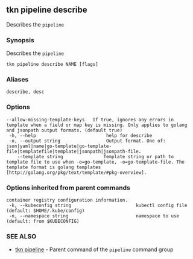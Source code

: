 ## tkn pipeline describe

Describes the `pipeline`

### Synopsis

Describes the `pipeline`

```
tkn pipeline describe NAME [flags]
```

### Aliases

```
describe, desc
```

### Options

```
--allow-missing-template-keys   If true, ignores any errors in template when a field or map key is missing. Only applies to golang and jsonpath output formats. (default true)
 -h, --help                          help for describe
 -o, --output string                 Output format. One of: json|yaml|name|go-template|go-template-file|templatefile|template|jsonpath|jsonpath-file.
    --template string               Template string or path to template file to use when -o=go-template, -o=go-template-file. The template format is golang templates [http://golang.org/pkg/text/template/#pkg-overview].
```

### Options inherited from parent commands

```
container registry configuration information.
 -k, --kubeconfig string                        kubectl config file (default: $HOME/.kube/config)
 -n, --namespace string                         namespace to use (default: from $KUBECONFIG)
```

### SEE ALSO

* [tkn pipeline](tkn_pipeline.md)	 - Parent command of the `pipeline` command group
